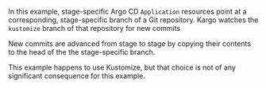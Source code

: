 In this example, stage-specific Argo CD `Application` resources point at a
corresponding, stage-specific branch of a Git repository. Kargo watches the
`kustomize` branch of that repository for new commits

New commits are advanced from stage to stage by copying their contents to the
head of the the stage-specific branch.

This example happens to use Kustomize, but that choice is not of any significant
consequence for this example.
